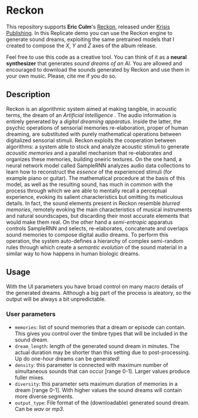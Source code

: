 # Reckon

This repository supports **Eric Culm**'s [Reckon](http://www.krisispublishing.com//release), released under [Krisis Publishing](http://www.krisispublishing.com/).
In this Replicate demo you can use the Reckon engine to generate sound dreams, exploiting the same pretrained models that I created to compose the *X*, *Y* and *Z* axes of the album release.

Feel free to use this code as a creative tool. You can think of it as a **neural synthesizer** that generates *sound dreams of an AI*. You are allowed and encouraged to download the sounds generated by Reckon and use them in your own music. Please, cite me if you do so.

## Description

Reckon is an algorithmic system aimed at making tangible, in acoustic terms, the dream of an *Artificial Intelligence* .
The audio information is entirely generated by a *digital dreaming apparatus*. Inside the latter, the psychic operations of sensorial memories re-elaboration, proper of human dreaming, are substituted with purely mathematical operations between digitalized sensorial stimuli.
Reckon exploits the cooperation between algorithms: a system able to stock and analyze acoustic stimuli to generate *acoustic memories* and a parallel mechanism that re-elaborates and organizes these memories, building oneiric textures.
On the one hand, a neural network model called SampleRNN analyzes audio data collections to learn how to reconstruct the *essence* of the experienced stimuli (for example piano or guitar).
The mathematical procedure at the basis of this model, as well as the resulting sound, has much in common with the process through which we are able to mentally recall a perceptual experience, evoking its salient characteristics but omitting its meticulous details.
In fact, the sound elements present in Reckon resemble *blurred memories*, remotely evoking the main characteristics of musical instruments and natural soundscapes, but discarding their most accurate elements that would make them real.
On the other hand a *semi-entropic* apparatus controls SampleRNN and selects, re-elaborates, concatenate and overlaps sound memories to compose digital audio dreams. To perform this operation, the system auto-defines a hierarchy of complex semi-random rules through which create a *semantic evolution* of the sound material in a similar way to how happens in human biologic dreams.

## Usage

With the UI parameters you have broad control on many macro details of the generated dreams. Although a big part of the process is aleatory, so the output will be always a bit unpredictable.

### User parameters

* ```memories```: list of sound memories that a dream or episode can contain. This gives you control over the timbre types that will be included in the sound dream.
* ```dream_length```: length of the generated sound dream in minutes. The actual duration may be shorter than this setting due to post-processing. Up do one-hour dreams can be generated!
* ```density```: this parameter is connected with maximum number of simultaneous sounds that can occur [range 0-1]. Larger values produce fuller mixes.
* ```diversity```: this parameter sets maximum duration of memories in a dream [range 0-1]. With higher values the sound dreams will contain more diverse segments.
* ```output_type```: File format of the (downloadable) generated sound dream. Can be *wav* or *mp3*.
